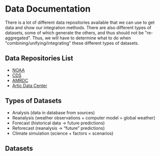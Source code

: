# Data Documentation

There is a lot of different data repositories available that we can use to get data and show our integration methods. There are also different types of datasets, some of which generate the others, and thus should not be "re-aggregated". Thus, we will have to determine what to do when "combining/unifying/integrating" these different types of datasets.

## Data Repositories List

* [NOAA](https://psl.noaa.gov/data/gridded/)
* [CDS](https://cds.climate.copernicus.eu)
* [AMRDC](https://amrdcdata.ssec.wisc.edu)
* [Artic Data Center](https://arcticdata.io)

## Types of Datasets

* Analysis (data in database from sources)
* Reanalysis (weather observations + computer model = global weather)
* Forecast (historical data → future predictions)
* Reforecast (reanalysis → “future” predictions)
* Climate simulation (science + factors = scenarios)

## Datasets